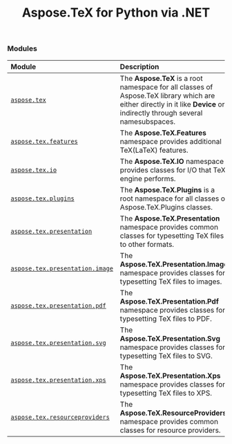 ﻿---
title: Aspose.TeX for Python via .NET
second_title: Aspose.TeX for Python via .NET API References
description: 
type: docs
weight: 10
url: /python-net/
is_root: true
---

### Modules
| Module | Description |
| :- | :- |
| [`aspose.tex`](/tex/python-net/aspose.tex) | The **Aspose.TeX**  is a root namespace for all classes of Aspose.TeX library which are either directly in it like **Device**  or indirectly through several namesubspaces. |
| [`aspose.tex.features`](/tex/python-net/aspose.tex.features) | The **Aspose.TeX.Features**  namespace provides additional TeX(LaTeX) features. |
| [`aspose.tex.io`](/tex/python-net/aspose.tex.io) | The **Aspose.TeX.IO**  namespace provides classes for I/O that TeX engine performs. |
| [`aspose.tex.plugins`](/tex/python-net/aspose.tex.plugins) | The **Aspose.TeX.Plugins**  is a root namespace for all classes of Aspose.TeX.Plugins classes. |
| [`aspose.tex.presentation`](/tex/python-net/aspose.tex.presentation) | The **Aspose.TeX.Presentation**  namespace provides common classes for typesetting TeX files to other formats. |
| [`aspose.tex.presentation.image`](/tex/python-net/aspose.tex.presentation.image) | The **Aspose.TeX.Presentation.Image**  namespace provides classes for typesetting TeX files to images. |
| [`aspose.tex.presentation.pdf`](/tex/python-net/aspose.tex.presentation.pdf) | The **Aspose.TeX.Presentation.Pdf**  namespace provides classes for typesetting TeX files to PDF. |
| [`aspose.tex.presentation.svg`](/tex/python-net/aspose.tex.presentation.svg) | The **Aspose.TeX.Presentation.Svg**  namespace provides classes for typesetting TeX files to SVG. |
| [`aspose.tex.presentation.xps`](/tex/python-net/aspose.tex.presentation.xps) | The **Aspose.TeX.Presentation.Xps**  namespace provides classes for typesetting TeX files to XPS. |
| [`aspose.tex.resourceproviders`](/tex/python-net/aspose.tex.resourceproviders) | The **Aspose.TeX.ResourceProviders**  namespace provides common classes for resource providers. |


